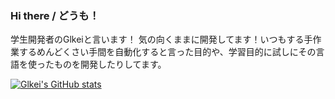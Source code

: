 ### Hi there / どうも！

学生開発者のGlkeiと言います！
気の向くままに開発してます！いつもする手作業するめんどくさい手間を自動化すると言った目的や、学習目的に試しにその言語を使ったものを開発したりしてます。


[![Glkei's GitHub stats](https://github-readme-stats.vercel.app/api?username=Glkei)](https://github.com/Glkei/github-readme-stats)
